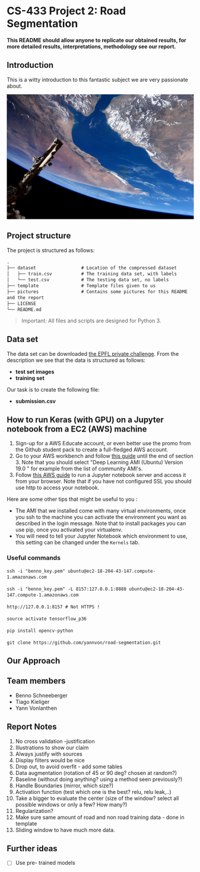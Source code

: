 # CS-433 Project 2: Road Segmentation

**This README should allow anyone to replicate our obtained results, for more detailed results,  interpretations, methodology see our report.**

## Introduction

This is a witty introduction to this fantastic subject we are very passionate about.

![nasa-satellite](pictures/nasa-satellite.jpg)


## Project structure

The project is structured as follows:

```
.
├── dataset                 # Location of the compressed dataset
│   ├── train.csv           # The training data set, with labels
│   └── test.csv            # The testing data set, no labels
├── template                # Template files given to us
├── pictures                # Contains some pictures for this README and the report
├── LICENSE
└── README.md
```

> Important: All files and scripts are designed for Python 3.

## Data set

The data set can be downloaded [the EPFL private challenge](https://www.crowdai.org/challenges/epfl-ml-road-segmentation). From the description we see that the data is structured as follows: 

- **test set images**
- **training set**

Our task is to create the following file:

- **submission.csv**

## How to run Keras (with GPU) on a Jupyter notebook from a EC2 (AWS) machine

1. Sign-up for a AWS Educate account, or even better use the promo from the Github student pack to create a full-fledged AWS account.
2. Go to your AWS workbench and follow [this guide](https://hackernoon.com/keras-with-gpu-on-amazon-ec2-a-step-by-step-instruction-4f90364e49ac) until the end of section 3. Note that you should select "Deep Learning AMI (Ubuntu) Version 19.0 " for example from the list of community AMI's.
3. Follow [this AWS guide](https://docs.aws.amazon.com/dlami/latest/devguide/setup-jupyter.html) to run a Jupyter notebook server and access it from your browser. Note that if you have not configured SSL you should use http to access your notebook.



Here are some other tips that might be useful to you :

- The AMI that we installed come with many virtual environments, once you ssh to the machine you can activate the environment you want as described in the login message. Note that to install packages you can use pip, once you activated your virtualenv.
- You will need to tell your Jupyter Notebook which environment to use, this setting can be changed under the `Kernels` tab.

### Useful commands

```
ssh -i "benno_key.pem" ubuntu@ec2-18-204-43-147.compute-1.amazonaws.com

ssh -i "benno_key.pem" -L 8157:127.0.0.1:8888 ubuntu@ec2-18-204-43-147.compute-1.amazonaws.com

http://127.0.0.1:8157 # Not HTTPS !

source activate tensorflow_p36

pip install opencv-python

git clone https://github.com/yannvon/road-segmentation.git

```


## Our Approach





## Team members

- Benno Schneeberger
- Tiago Kieliger
- Yann Vonlanthen

## Report Notes



1. No cross validation -justification
2. Illustrations to show our claim
3. Always justify with sources
4. Display filters would be nice
5. Drop out, to avoid overfit - add some tables
6. Data augmentation (rotation of 45 or 90 deg? chosen at random?)
7. Baseline (without doing anything? using a method seen previously?)
8. Handle Boundaries (mirror, which size?)
9. Activation function (test which one is the best? relu, relu leak,..)
10. Take a bigger to evaluate the center (size of the window? select all possible windows or only a few? How many?)
11. Regularization? 
12. Make sure same amount of road and non road training data - done in template
13. Sliding window to have much more data.

## Further ideas

- [ ] Use pre- trained models

